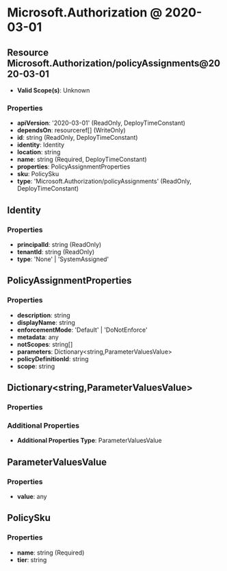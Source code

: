 # Microsoft.Authorization @ 2020-03-01

## Resource Microsoft.Authorization/policyAssignments@2020-03-01
* **Valid Scope(s)**: Unknown
### Properties
* **apiVersion**: '2020-03-01' (ReadOnly, DeployTimeConstant)
* **dependsOn**: resourceref[] (WriteOnly)
* **id**: string (ReadOnly, DeployTimeConstant)
* **identity**: Identity
* **location**: string
* **name**: string (Required, DeployTimeConstant)
* **properties**: PolicyAssignmentProperties
* **sku**: PolicySku
* **type**: 'Microsoft.Authorization/policyAssignments' (ReadOnly, DeployTimeConstant)

## Identity
### Properties
* **principalId**: string (ReadOnly)
* **tenantId**: string (ReadOnly)
* **type**: 'None' | 'SystemAssigned'

## PolicyAssignmentProperties
### Properties
* **description**: string
* **displayName**: string
* **enforcementMode**: 'Default' | 'DoNotEnforce'
* **metadata**: any
* **notScopes**: string[]
* **parameters**: Dictionary<string,ParameterValuesValue>
* **policyDefinitionId**: string
* **scope**: string

## Dictionary<string,ParameterValuesValue>
### Properties
### Additional Properties
* **Additional Properties Type**: ParameterValuesValue

## ParameterValuesValue
### Properties
* **value**: any

## PolicySku
### Properties
* **name**: string (Required)
* **tier**: string

